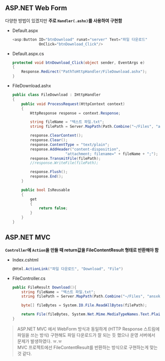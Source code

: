 ## ASP.NET Web Form

다양한 방법이 있겠지만 **주로 `Handler(.ashx)`를 사용하여 구현함**

- Default.aspx
    ```csharp
    <asp:Button ID="btnDownload" runat="server" Text="파일 다운로드" 
                OnClick="btnDownload_Click"/>
    ```
- Default.aspx.cs
    ```csharp
    protected void btnDownload_Click(object sender, EventArgs e)
    {
        Response.Redirect("PathToHttpHandler/FileDownload.ashx");
    }
    ```

- FileDownload.ashx
    ```csharp
    public class FileDownload : IHttpHandler 
    {
        public void ProcessRequest(HttpContext context)
        {
            HttpResponse response = context.Response;

            string fileName = "텍스트 파일.txt";
            string filePath = Server.MapPath(Path.Combine("~/Files", "ansxkfl.txt"));

            response.ClearContent();
            response.Clear();
            response.ContentType = "text/plain";
            response.AddHeader("content-disposition", 
                            "attachment; filename=" + fileName + ";");
            response.TransmitFile(filePath);
            //response.WriteFile(filePath);

            response.Flush();    
            response.End();
        }

        public bool IsReusable
        {
            get
            {
                return false;
            }
        }
    }
    ```

## ASP.NET MVC
**`Controller`에 `Action`을 만들 때 return값을 FileContentResult 형태로 반환해야 함**

- Index.cshtml
    ```csharp
    @Html.ActionLink("파일 다운로드", "Download", "File")
    ```
- FileController.cs
    ```csharp
    public FileResult Download(){
        string fileName = "텍스트 파일.txt";
        string filePath = Server.MapPath(Path.Combine("~/Files", "ansxkfl.txt"));

        byte[] fileBytes = System.IO.File.ReadAllBytes(filePath);

        return File(fileBytes, System.Net.Mime.MediaTypeNames.Text.Plain, fileName);
    }
    ```
> ASP.NET MVC 에서 WebForm 방식과 동일하게 (HTTP Response 스트림에 파일을 쓰는 방식) 구현해도 파일 다운로드가 잘 되는 듯 했으나 운영 서버에서 문제가 발생하였다. ㅠ.ㅠ  
MVC 프로젝트에선 FileContentResult를 반환하는 방식으로 구현하는게 맞는 것 같다.